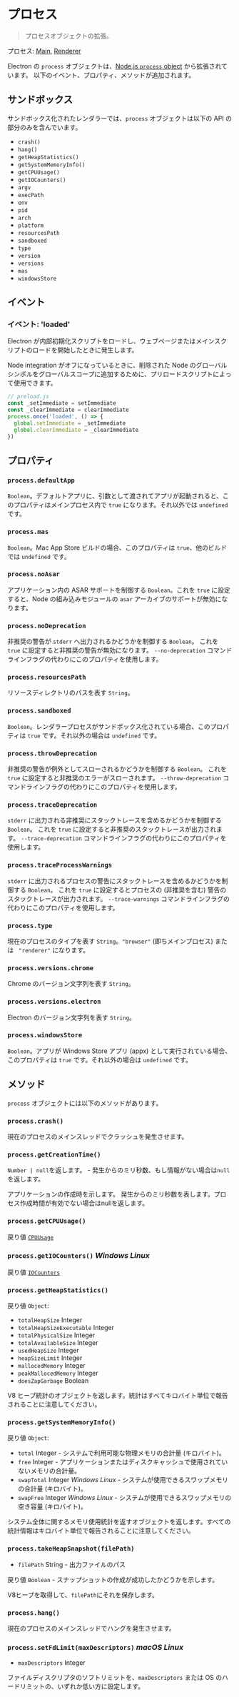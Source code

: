 # プロセス

> プロセスオブジェクトの拡張。

プロセス: [Main](../glossary.md#main-process), [Renderer](../glossary.md#renderer-process)

Electron の `process` オブジェクトは、[Node.js `process` object](https://nodejs.org/api/process.html) から拡張されています。 以下のイベント、プロパティ、メソッドが追加されます。

## サンドボックス

サンドボックス化されたレンダラーでは、`process` オブジェクトは以下の API の部分のみを含んでいます。

* `crash()`
* `hang()`
* `getHeapStatistics()`
* `getSystemMemoryInfo()`
* `getCPUUsage()`
* `getIOCounters()`
* `argv`
* `execPath`
* `env`
* `pid`
* `arch`
* `platform`
* `resourcesPath`
* `sandboxed`
* `type`
* `version`
* `versions`
* `mas`
* `windowsStore`

## イベント

### イベント: 'loaded'

Electron が内部初期化スクリプトをロードし、ウェブページまたはメインスクリプトのロードを開始したときに発生します。

Node integration がオフになっているときに、削除された Node のグローバルシンボルをグローバルスコープに追加するために、プリロードスクリプトによって使用できます。

```javascript
// preload.js
const _setImmediate = setImmediate
const _clearImmediate = clearImmediate
process.once('loaded', () => {
  global.setImmediate = _setImmediate
  global.clearImmediate = _clearImmediate
})
```

## プロパティ

### `process.defaultApp`

`Boolean`。デフォルトアプリに、引数として渡されてアプリが起動されると、このプロパティはメインプロセス内で `true` になります。それ以外では `undefined` です。

### `process.mas`

`Boolean`。Mac App Store ビルドの場合、このプロパティは `true`、他のビルドでは `undefined` です。

### `process.noAsar`

アプリケーション内の ASAR サポートを制御する `Boolean`。これを `true` に設定すると、Node の組み込みモジュールの `asar` アーカイブのサポートが無効になります。

### `process.noDeprecation`

非推奨の警告が `stderr` へ出力されるかどうかを制御する `Boolean`。 これを `true` に設定すると非推奨の警告が無効になります。 `--no-deprecation` コマンドラインフラグの代わりにこのプロパティを使用します。

### `process.resourcesPath`

リソースディレクトリのパスを表す `String`。

### `process.sandboxed`

`Boolean`。レンダラープロセスがサンドボックス化されている場合、このプロパティは `true` です。それ以外の場合は `undefined` です。

### `process.throwDeprecation`

非推奨の警告が例外としてスローされるかどうかを制御する `Boolean`。 これを `true` に設定すると非推奨のエラーがスローされます。 `--throw-deprecation` コマンドラインフラグの代わりにこのプロパティを使用します。

### `process.traceDeprecation`

`stderr` に出力される非推奨にスタックトレースを含めるかどうかを制御する `Boolean`。 これを `true` に設定すると非推奨のスタックトレースが出力されます。 `--trace-deprecation` コマンドラインフラグの代わりにこのプロパティを使用します。

### `process.traceProcessWarnings`

`stderr` に出力されるプロセスの警告にスタックトレースを含めるかどうかを制御する `Boolean`。 これを `true` に設定するとプロセスの (非推奨を含む) 警告のスタックトレースが出力されます。 `--trace-warnings` コマンドラインフラグの代わりにこのプロパティを使用します。

### `process.type`

現在のプロセスのタイプを表す `String`。`"browser"` (即ちメインプロセス) または ` "renderer"` になります。

### `process.versions.chrome`

Chrome のバージョン文字列を表す `String`。

### `process.versions.electron`

Electron のバージョン文字列を表す `String`。

### `process.windowsStore`

`Boolean`。アプリが Windows Store アプリ (appx) として実行されている場合、このプロパティは `true` です。それ以外の場合は `undefined` です。

## メソッド

`process` オブジェクトには以下のメソッドがあります。

### `process.crash()`

現在のプロセスのメインスレッドでクラッシュを発生させます。

### `process.getCreationTime()`

`Number | null`を返します。 - 発生からのミリ秒数、もし情報がない場合は`null`を返します。

アプリケーションの作成時を示します。 発生からのミリ秒数を表します。プロセス作成時間が有効でない場合はnullを返します。

### `process.getCPUUsage()`

戻り値 [`CPUUsage`](structures/cpu-usage.md)

### `process.getIOCounters()` *Windows* *Linux*

戻り値 [`IOCounters`](structures/io-counters.md)

### `process.getHeapStatistics()`

戻り値 `Object`:

* `totalHeapSize` Integer
* `totalHeapSizeExecutable` Integer
* `totalPhysicalSize` Integer
* `totalAvailableSize` Integer
* `usedHeapSize` Integer
* `heapSizeLimit` Integer
* `mallocedMemory` Integer
* `peakMallocedMemory` Integer
* `doesZapGarbage` Boolean

V8 ヒープ統計のオブジェクトを返します。統計はすべてキロバイト単位で報告されることに注意してください。

### `process.getSystemMemoryInfo()`

戻り値 `Object`:

* `total` Integer - システムで利用可能な物理メモリの合計量 (キロバイト)。
* `free` Integer - アプリケーションまたはディスクキャッシュで使用されていないメモリの合計量。
* `swapTotal` Integer *Windows* *Linux* - システムが使用できるスワップメモリの合計量 (キロバイト)。
* `swapFree` Integer *Windows* *Linux* - システムが使用できるスワップメモリの空き容量 (キロバイト)。

システム全体に関するメモリ使用統計を返すオブジェクトを返します。すべての統計情報はキロバイト単位で報告されることに注意してください。

### `process.takeHeapSnapshot(filePath)`

* `filePath` String - 出力ファイルのパス

戻り値 `Boolean` - スナップショットの作成が成功したかどうかを示します。

V8ヒープを取得して、`filePath`にそれを保存します。

### `process.hang()`

現在のプロセスのメインスレッドでハングを発生させます。

### `process.setFdLimit(maxDescriptors)` *macOS* *Linux*

* `maxDescriptors` Integer

ファイルディスクリプタのソフトリミットを、`maxDescriptors` または OS のハードリミットの、いずれか低い方に設定します。